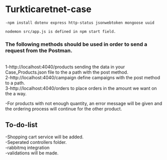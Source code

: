 # Turkticaretnet-case

```
-npm install dotenv express http-status jsonwebtoken mongoose uuid
```


```-
nodemon src/app.js is defined in npm start field.
```

 ###  The following methods should be used in order to send a request from the Postman. 
 <br/>
    1-http://localhost:4040/products sending the data in your Case_Products.json file to the a path with the post method.
<br/>
    2-http://localhost:4040/campaign define campaigns with the post method to a path.
<br/>
    3-http://localhost:4040/orders to place orders in the amount we want on the a way.

-For products with not enough quantity, an error message will be given and the ordering process will continue for the other product.


## To-do-list

-Shopping cart service will be added.
<br/>
-Seperated controllers folder.
<br/>
-rabbitmq integration
<br/>
-validations will be made.
<br/>
